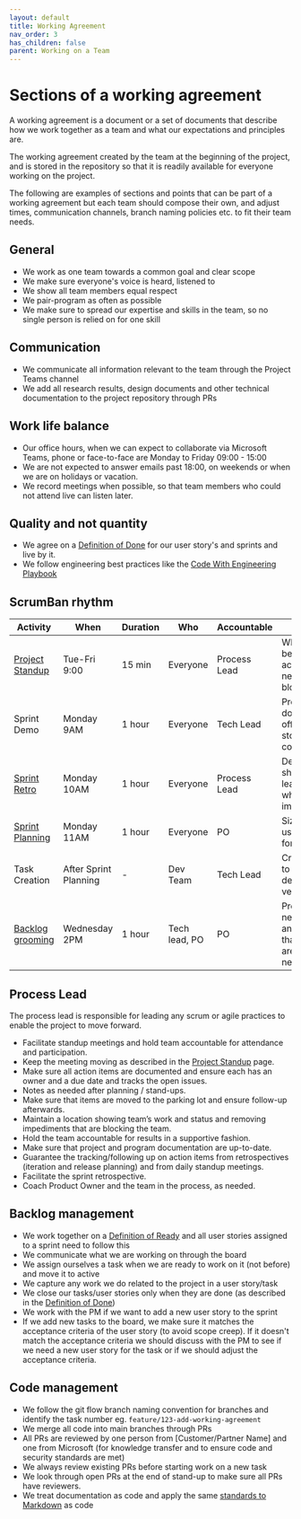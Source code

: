 ```yaml
---
layout: default
title: Working Agreement
nav_order: 3
has_children: false
parent: Working on a Team
---
```

# Sections of a working agreement

A working agreement is a document or a set of documents that describe how we work together as a team
and what our expectations and principles are.

The working agreement created by the team at the beginning of the project, and is stored in the
repository so that it is readily available for everyone working on the project.

The following are examples of sections and points that can be part of a working agreement but each
team should compose their own, and adjust times, communication channels, branch naming policies etc.
to fit their team needs.

## General

- We work as one team towards a common goal and clear scope
- We make sure everyone's voice is heard, listened to
- We show all team members equal respect
- We pair-program as often as possible
- We make sure to spread our expertise and skills in the team, so no single person is relied on for one skill

## Communication

- We communicate all information relevant to the team through the Project Teams channel
- We add all research results, design documents and other technical documentation to the project repository through PRs

## Work life balance

- Our office hours, when we can expect to collaborate via Microsoft Teams, phone or face-to-face are Monday to Friday 09:00 - 15:00
- We are not expected to answer emails past 18:00, on weekends or when we are on holidays or vacation.
- We record meetings when possible, so that team members who could not attend live can listen later.

## Quality and not quantity

- We agree on a [Definition of Done](/docs/docs/BestPractices/DoneDone/) for our user story's and sprints and live by it.
- We follow engineering best practices like the [Code With Engineering Playbook](/docs/docs/Index/)

## ScrumBan rhythm

| Activity                                                        | When                  | Duration | Who           | Accountable  | Goal                                                          |
|-----------------------------------------------------------------| --------------------- | -------- | ------------- | ------------ | ------------------------------------------------------------- |
| [Project Standup](../../stand-ups/readme.md)                    | Tue-Fri 9:00          | 15 min   | Everyone      | Process Lead | What has been accomplished, next steps, blockers |
| Sprint Demo                                                     | Monday 9AM            | 1 hour   | Everyone      | Tech Lead    | Present work done and sign off on user story completion |
| [Sprint Retro](../../retrospectives/readme.md)                  | Monday 10AM           | 1 hour   | Everyone      | Process Lead | Dev Teams shares learnings and what can be improved |
| [Sprint Planning](../../sprint-planning/readme.md)              | Monday 11AM           | 1 hour   | Everyone      | PO           | Size and plan user stories for the sprint |
| Task Creation                                                   | After Sprint Planning | -        | Dev Team      | Tech Lead    | Create tasks to clarify and determine velocity |
| [Backlog grooming](../../backlog-management/grooming/readme.md) | Wednesday 2PM         | 1 hour   | Tech lead, PO | PO           | Prepare for next sprint and ensure that stories are ready for next sprint. |

## Process Lead

The process lead is responsible for leading any scrum or agile practices to enable the project to move forward.

- Facilitate standup meetings and hold team accountable for attendance and participation.
- Keep the meeting moving as described in the [Project Standup](../../stand-ups/readme.md) page.
- Make sure all action items are documented and ensure each has an owner and a due date and tracks the open issues.
- Notes as needed after planning / stand-ups.
- Make sure that items are moved to the parking lot and ensure follow-up afterwards.
- Maintain a location showing team’s work and status and removing impediments that are blocking the team.
- Hold the team accountable for results in a supportive fashion.
- Make sure that project and program documentation are up-to-date.
- Guarantee the tracking/following up on action items from retrospectives (iteration and release planning) and from daily standup meetings.
- Facilitate the sprint retrospective.
- Coach Product Owner and the team in the process, as needed.

## Backlog management

- We work together on a [Definition of Ready](../definition-of-ready/readme.md) and all user stories assigned to a sprint need to follow this
- We communicate what we are working on through the board
- We assign ourselves a task when we are ready to work on it (not before) and move it to active
- We capture any work we do related to the project in a user story/task
- We close our tasks/user stories only when they are done (as described in the [Definition of Done](../definition-of-done/readme.md))
- We work with the PM if we want to add a new user story to the sprint
- If we add new tasks to the board, we make sure it matches the acceptance criteria of the user story (to avoid scope creep).
  If it doesn't match the acceptance criteria we should discuss with the PM to see if we need a new user story for the task or if we should adjust the acceptance criteria.

## Code management

- We follow the git flow branch naming convention for branches and identify the task number eg. `feature/123-add-working-agreement`
- We merge all code into main branches through PRs
- All PRs are reviewed by one person from [Customer/Partner Name] and one from Microsoft (for knowledge transfer and to ensure code and security standards are met)
- We always review existing PRs before starting work on a new task
- We look through open PRs at the end of stand-up to make sure all PRs have reviewers.
- We treat documentation as code and apply the same [standards to Markdown](../../../code-reviews/recipes/Markdown.md) as code